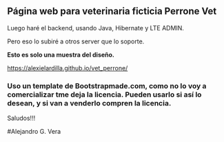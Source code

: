 ## Página web para veterinaria ficticia Perrone Vet

Luego haré el backend, usando Java, Hibernate y LTE ADMIN.

Pero eso lo subiré a otros server que lo soporte.

**Esto es solo una muestra del diseño.**

https://alexielardilla.github.io/vet_perrone/

### Uso un template de Bootstrapmade.com, como no lo voy  a comercializar tme deja la licencia. Pueden usarlo si así lo desean, y si van a venderlo compren la licencia.

Saludos!!!

#Alejandro G. Vera
